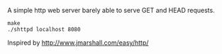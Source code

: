 A simple http web server barely able to serve GET and HEAD requests.
```
make
./shttpd localhost 8080
```

Inspired by http://www.jmarshall.com/easy/http/

